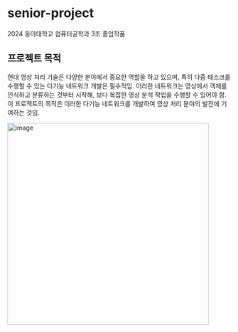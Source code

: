 # senior-project
2024 동아대학교 컴퓨터공학과 3조 졸업작품

## 프로젝트 목적
현대 영상 처리 기술은 다양한 분야에서 중요한 역할을 하고 있으며, 특히 다중 태스크를 수행할 수 있는 다기능 네트워크 개발은 필수적임.
 이러한 네트워크는 영상에서 객체를 인식하고 분류하는 것부터 시작해, 보다 복잡한 영상 분석 작업을 수행할 수 있어야 함. 
이 프로젝트의 목적은 이러한 다기능 네트워크를 개발하여 영상 처리 분야의 발전에 기여하는 것임.

<img width="453" alt="image" src="https://github.com/indextrown/senior-project/assets/69367698/437a736d-bf3c-4418-923e-02dcfaa0824f">
